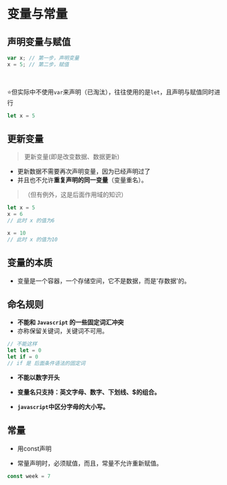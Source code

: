 # 变量与常量

## 声明变量与赋值

```javascript
var x; // 第一步，声明变量
x = 5; // 第二步，赋值
```
<br/>

:star:但实际中不使用`var`来声明（已淘汰），往往使用的是`let`，且声明与赋值同时进行    

```javascript
let x = 5
```

## 更新变量

> 更新变量(即是改变数据、数据更新)
- 更新数据不需要再次声明变量，因为已经声明过了
- 并且也不允许**重复声明的同一变量**（变量重名）。  
> （但有例外，这是后面作用域的知识）


```javascript
let x = 5
x = 6
// 此时 x 的值为6

x = 10
// 此时 x 的值为10
```

## 变量的本质

- 变量是一个容器，一个存储空间，它不是数据，而是'存数据'的。


## 命名规则

- **不能和 `Javascript` 的一些固定词汇冲突**
- 亦称保留关键词，关键词不可用。

```javascript
// 不能这样
let let = 0
let if = 0
// if 是 后面条件语法的固定词
```

- **不能以数字开头**

- **变量名只支持：英文字母、数字、下划线、$的组合。**

- **`javascript`中区分字母的大小写。**

## 常量

- 用const声明

- 常量声明时，必须赋值，而且，常量不允许重新赋值。

```javascript
const week = 7
```